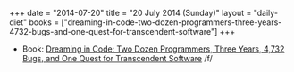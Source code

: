+++
date = "2014-07-20"
title = "20 July 2014 (Sunday)"
layout = "daily-diet"
books = ["dreaming-in-code-two-dozen-programmers-three-years-4732-bugs-and-one-quest-for-transcendent-software"]
+++

<ul>
<li class="entry books">Book: <a href="/books/dreaming-in-code-two-dozen-programmers-three-years-4732-bugs-and-one-quest-for-transcendent-software">Dreaming in Code: Two Dozen Programmers, Three Years, 4,732 Bugs, and One Quest for Transcendent Software</a> /f/</li>
</ul>